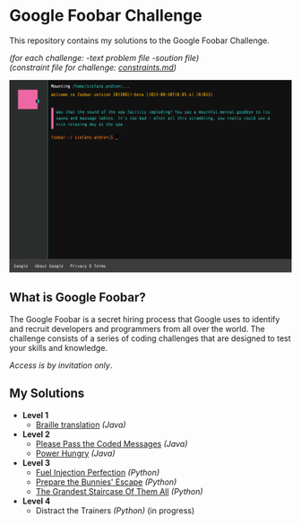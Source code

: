 # Google Foobar Challenge

This repository contains my solutions to the Google Foobar Challenge. 

*(for each challenge: -text problem file -soution file)*  
*(constraint file for challenge: [constraints.md](constraints.md))*

<img src="foobar.png" width="600px"/>

## What is Google Foobar?
The Google Foobar is a secret hiring process that Google uses to identify and recruit developers and programmers from all over the world. The challenge consists of a series of coding challenges that are designed to test your skills and knowledge.

*Access is by invitation only*.

## My Solutions
- **Level 1**
  - [Braille translation](level1/braille_translation) *(Java)*
- **Level 2**
  - [Please Pass the Coded Messages](level2/please_pass_the_coded_messages) *(Java)*
  - [Power Hungry](level2/power_hungry) *(Java)*
- **Level 3**
  - [Fuel Injection Perfection](level3/fuel_injection_perfection) *(Python)*
  - [Prepare the Bunnies' Escape](level3/prepare_the_bunnies_escape) *(Python)*
  - [The Grandest Staircase Of Them All](level3/the_grandest_staircase_of_them_all) *(Python)*
- **Level 4**
  - Distract the Trainers *(Python)* (in progress)